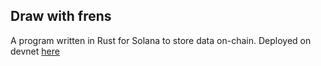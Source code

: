 ## Draw with frens

A program written in Rust for Solana to store data on-chain. Deployed on devnet [here](https://explorer.solana.com/address/C5dB1taRckDKFp7rhVf7dfd5gDQ2C9QxRtyK7dgxVZ3K?cluster=devnet)